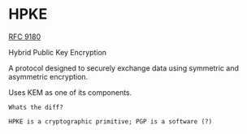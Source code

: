 # HPKE

[RFC 9180](https://www.ietf.org/rfc/rfc9180.pdf)

Hybrid Public Key Encryption

A protocol designed to securely exchange data using symmetric and asymmetric encryption.

Uses KEM as one of its components. 

~~~admonish question title="HPKE vs. PGP"
Whats the diff?

HPKE is a cryptographic primitive; PGP is a software (?)
~~~
